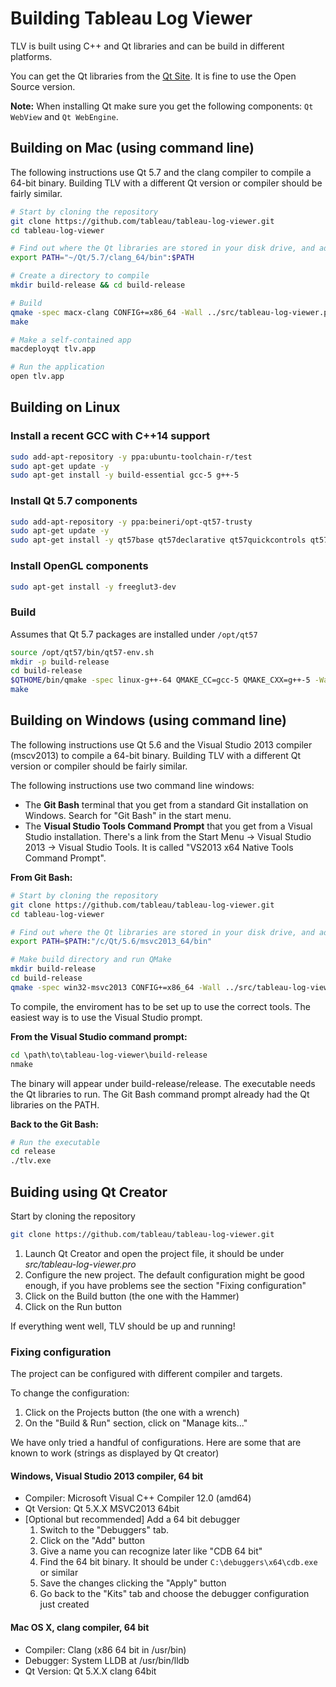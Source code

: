 # Building Tableau Log Viewer

TLV is built using C++ and Qt libraries and can be build in different platforms.

You can get the Qt libraries from the [Qt Site](https://www.qt.io/download/). It is fine to use the Open Source version.

**Note:** When installing Qt make sure you get the following components: `Qt WebView` and `Qt WebEngine`.

## Building on Mac (using command line)
The following instructions use Qt 5.7 and the clang compiler to compile a 64-bit binary.
Building TLV with a different Qt version or compiler should be fairly similar.

```bash
# Start by cloning the repository
git clone https://github.com/tableau/tableau-log-viewer.git
cd tableau-log-viewer

# Find out where the Qt libraries are stored in your disk drive, and add the directory to the PATH
export PATH="~/Qt/5.7/clang_64/bin":$PATH

# Create a directory to compile
mkdir build-release && cd build-release

# Build
qmake -spec macx-clang CONFIG+=x86_64 -Wall ../src/tableau-log-viewer.pro
make

# Make a self-contained app
macdeployqt tlv.app

# Run the application
open tlv.app
```

## Building on Linux

### Install a recent GCC with C++14 support

```bash
sudo add-apt-repository -y ppa:ubuntu-toolchain-r/test
sudo apt-get update -y
sudo apt-get install -y build-essential gcc-5 g++-5
```

### Install Qt 5.7 components

```bash
sudo add-apt-repository -y ppa:beineri/opt-qt57-trusty
sudo apt-get update -y
sudo apt-get install -y qt57base qt57declarative qt57quickcontrols qt57graphicaleffects qt57tools qt57svg qt57webengine
```

### Install OpenGL components

```bash
sudo apt-get install -y freeglut3-dev
```

### Build

Assumes that Qt 5.7 packages are installed under `/opt/qt57`

```bash
source /opt/qt57/bin/qt57-env.sh
mkdir -p build-release
cd build-release
$QTHOME/bin/qmake -spec linux-g++-64 QMAKE_CC=gcc-5 QMAKE_CXX=g++-5 -Wall ../src/tableau-log-viewer.pro
make
```

## Building on Windows (using command line)
The following instructions use Qt 5.6 and the Visual Studio 2013 compiler (mscv2013) to compile a 64-bit binary.
Building TLV with a different Qt version or compiler should be fairly similar.

The following instructions use two command line windows:
* The **Git Bash** terminal that you get from a standard Git installation on Windows. Search for "Git Bash" in the start menu.
* The **Visual Studio Tools Command Prompt** that you get from a Visual Studio installation.
There's a link from the Start Menu -> Visual Studio 2013 -> Visual Studio Tools.
It is called "VS2013 x64 Native Tools Command Prompt".

**From Git Bash:**
```bash
# Start by cloning the repository
git clone https://github.com/tableau/tableau-log-viewer.git
cd tableau-log-viewer

# Find out where the Qt libraries are stored in your disk drive, and add the directory to the PATH
export PATH=$PATH:"/c/Qt/5.6/msvc2013_64/bin"

# Make build directory and run QMake
mkdir build-release
cd build-release
qmake -spec win32-msvc2013 CONFIG+=x86_64 -Wall ../src/tableau-log-viewer.pro
```
To compile, the enviroment has to be set up to use the correct tools. The easiest way is to use the Visual Studio prompt.

**From the Visual Studio command prompt:**
```cmd
cd \path\to\tableau-log-viewer\build-release
nmake
```
The binary will appear under build-release/release.
The executable needs the Qt libraries to run. The Git Bash command prompt already had the Qt libraries on the PATH.

**Back to the Git Bash:**
```bash
# Run the executable
cd release
./tlv.exe
```

## Buiding using Qt Creator
Start by cloning the repository
```bash
git clone https://github.com/tableau/tableau-log-viewer.git
```

1. Launch Qt Creator and open the project file, it should be under *src/tableau-log-viewer.pro*
2. Configure the new project. The default configuration might be good enough, if you have problems see the section "Fixing configuration"
3. Click on the Build button (the one with the Hammer)
4. Click on the Run button

If everything went well, TLV should be up and running!

### Fixing configuration
The project can be configured with different compiler and targets.

To change the configuration:

1. Click on the Projects button (the one with a wrench)
2. On the "Build & Run" section, click on "Manage kits..."

We have only tried a handful of configurations. Here are some that are known to work (strings as displayed by Qt creator)

#### Windows, Visual Studio 2013 compiler, 64 bit
* Compiler: Microsoft Visual C++ Compiler 12.0 (amd64)
* Qt Version: Qt 5.X.X MSVC2013 64bit
* [Optional but recommended] Add a 64 bit debugger
  1. Switch to the "Debuggers" tab.
  2. Click on the "Add" button
  3. Give a name you can recognize later like "CDB 64 bit"
  4. Find the 64 bit binary. It should be under `C:\debuggers\x64\cdb.exe` or similar
  5. Save the changes clicking the "Apply" button
  6. Go back to the "Kits" tab and choose the debugger configuration just created

#### Mac OS X, clang compiler, 64 bit
* Compiler: Clang (x86 64 bit in /usr/bin)
* Debugger: System LLDB at /usr/bin/lldb
* Qt Version: Qt 5.X.X clang 64bit
